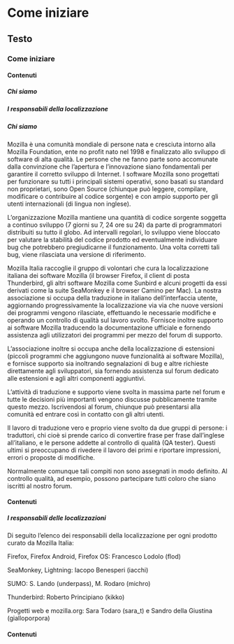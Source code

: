 # Come iniziare

## Testo

### Come iniziare
#### Contenuti

##### Chi siamo
##### I responsabili della localizzazione

##### Chi siamo

Mozilla è una comunità mondiale di persone nata e cresciuta intorno alla Mozilla Foundation, ente no profit nato nel 1998 e finalizzato allo sviluppo di software di alta qualità. Le persone che ne fanno parte sono accomunate dalla convinzione che l’apertura e l’innovazione siano fondamentali per garantire il corretto sviluppo di Internet. I software Mozilla sono progettati per funzionare su tutti i principali sistemi operativi, sono basati su standard non proprietari, sono Open Source (chiunque può leggere, compilare, modificare o contribuire al codice sorgente) e con ampio supporto per gli utenti internazionali (di lingua non inglese).

L’organizzazione Mozilla mantiene una quantità di codice sorgente soggetta a continuo sviluppo (7 giorni su 7, 24 ore su 24) da parte di programmatori distribuiti su tutto il globo. Ad intervalli regolari, lo sviluppo viene bloccato per valutare la stabilità del codice prodotto ed eventualmente individuare bug che potrebbero pregiudicarne il funzionamento. Una volta corretti tali bug, viene rilasciata una versione di riferimento.

Mozilla Italia raccoglie il gruppo di volontari che cura la localizzazione italiana dei software Mozilla (il browser Firefox, il client di posta Thunderbird, gli altri software Mozilla come Sunbird e alcuni progetti da essi derivati come la suite SeaMonkey e il browser Camino per Mac). La nostra associazione si occupa della traduzione in italiano dell’interfaccia utente, aggiornando progressivamente la localizzazione via via che nuove versioni dei programmi vengono rilasciate, effettuando le necessarie modifiche e operando un controllo di qualità sul lavoro svolto. Fornisce inoltre supporto ai software Mozilla traducendo la documentazione ufficiale e fornendo assistenza agli utilizzatori dei programmi per mezzo del forum di supporto.

L’associazione inoltre si occupa anche della localizzazione di estensioni (piccoli programmi che aggiungono nuove funzionalità ai software Mozilla), e fornisce supporto sia inoltrando segnalazioni di bug e altre richieste direttamente agli sviluppatori, sia fornendo assistenza sul forum dedicato alle estensioni e agli altri componenti aggiuntivi.

L’attività di traduzione e supporto viene svolta in massima parte nel forum e tutte le decisioni più importanti vengono discusse pubblicamente tramite questo mezzo. Iscrivendosi al forum, chiunque può presentarsi alla comunità ed entrare così in contatto con gli altri utenti.

Il lavoro di traduzione vero e proprio viene svolto da due gruppi di persone: i traduttori, chi cioè si prende carico di convertire frase per frase dall’inglese all’italiano, e le persone addette al controllo di qualità (QA tester). Questi ultimi si preoccupano di rivedere il lavoro dei primi e riportare impressioni, errori o proposte di modifiche.

Normalmente comunque tali compiti non sono assegnati in modo definito.  Al controllo qualità, ad esempio, possono partecipare tutti coloro che siano iscritti al nostro forum.

#### Contenuti


##### I responsabili delle localizzazioni

Di seguito l’elenco dei responsabili della localizzazione per ogni prodotto curato da Mozilla Italia:

  Firefox, Firefox Android, Firefox OS: Francesco Lodolo (flod)
    
  SeaMonkey, Lightning: Iacopo Benesperi (iacchi)
    
  SUMO: S. Lando (underpass), M. Rodaro (michro)
    
  Thunderbird: Roberto Principiano (kikko)
    
  Progetti web e mozilla.org: Sara Todaro (sara_t) e Sandro della Giustina (gialloporpora)
  
  #### Contenuti
